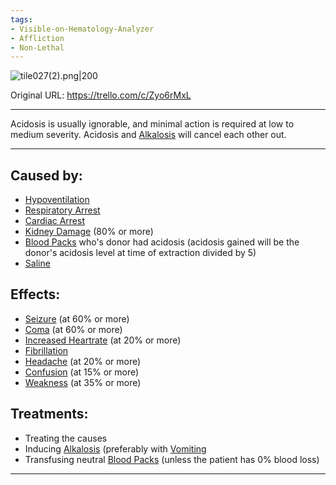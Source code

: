 ```yaml
---
tags:
- Visible-on-Hematology-Analyzer
- Affliction
- Non-Lethal
---
```


![tile027(2).png\|200](/Blood/Acidosis%20-%20Attachments/6718845db30472d958dd7ae1.png)

Original URL: https://trello.com/c/Zyo6rMxL

---

Acidosis is usually ignorable, and minimal action is required at low to medium severity. Acidosis and [Alkalosis](Alkalosis.md) will cancel each other out.

---

## Caused by:

- [Hypoventilation](../Lungs/Hypoventilation.md)
- [Respiratory Arrest](../Lungs/Respiratory%20Arrest.md)
- [Cardiac Arrest](../Heart/Cardiac%20Arrest.md)
- [Kidney Damage](../Torso/Kidney%20Damage.md) (80% or more)
- [Blood Packs](../Items/Blood%20Packs.md) who's donor had acidosis (acidosis gained will be the donor's acidosis level at time of extraction divided by 5)
- [Saline](../Items/Saline.md)

## Effects:

- [Seizure](../Head_Brain/Seizure.md) (at 60% or more)
- [Coma](../Head_Brain/Coma.md) (at 60% or more)
- [Increased Heartrate](../Symptoms/Increased%20Heartrate.md) (at 20% or more)
- [Fibrillation](../Heart/Fibrillation.md)
- [Headache](../Symptoms/Headache.md) (at 20% or more)
- [Confusion](../Symptoms/Confusion%201.md) (at 15% or more)
- [Weakness](../Symptoms/Weakness.md) (at 35% or more)

## Treatments:

- Treating the causes
- Inducing [Alkalosis](Alkalosis.md) (preferably with [Vomiting](../Symptoms/Vomiting.md)
- Transfusing neutral [Blood Packs](../Items/Blood%20Packs.md) (unless the patient has 0% blood loss)

---

